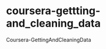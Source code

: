 coursera-gettting-and_cleaning_data
===================================

Coursera-GettingAndCleaningData
